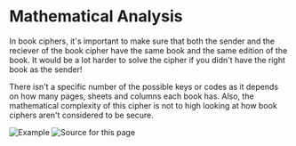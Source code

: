 # Mathematical Analysis 
In book ciphers, it's important to make sure that both the sender and the reciever of the book cipher have the same book and the same edition of the book. It would be a lot harder to solve the cipher if you didn't have the right book as the sender!

There isn't a specific number of the possible keys or codes as it depends on how many pages, sheets and columns each book has. Also, the mathematical complexity of this cipher is not to high looking at how book ciphers aren't considered to be secure.

![Example](http://twimgs.com/ddj/images/article/2008/0809/080901dr01_f2.gif)
![Source for this page](https://www.drdobbs.com/security/the-book-cipher-algorithm/210603676)
